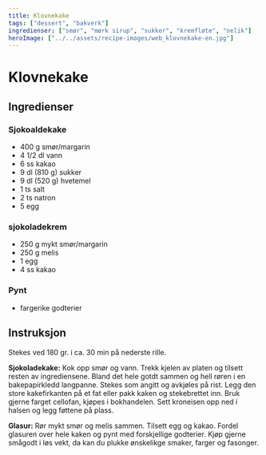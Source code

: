 ```yaml
---
title: Klovnekake
tags: ["dessert", "bakverk"]
ingredienser: ["smør", "mørk sirup", "sukker", "kremfløte", "nelik"]
heroImage: ["../../assets/recipe-images/web_klovnekake-en.jpg"]
---
```


# Klovnekake

## Ingredienser

### Sjokoaldekake

- 400 g smør/margarin
- 4 1/2 dl vann
- 6 ss kakao
- 9 dl (810 g) sukker
- 9 dl (520 g) hvetemel
- 1 ts salt
- 2 ts natron
- 5 egg

### sjokoladekrem

- 250 g mykt smør/margarin
- 250 g melis
- 1 egg
- 4 ss kakao

### Pynt

- fargerike godterier

## Instruksjon

Stekes ved 180 gr. i ca. 30 min på nederste rille.

**Sjokoladekake:** Kok opp smør og vann. Trekk kjelen av platen og tilsett resten av ingrediensene. Bland det hele gotdt sammen og hell røren i en bakepapirkledd langpanne. Stekes som angitt og avkjøles på rist. Legg den store kakefirkanten på et fat eller pakk kaken og stekebrettet inn. Bruk gjerne farget cellofan, kjøpes i bokhandelen. Sett kroneisen opp ned i halsen og legg føttene på plass.

**Glasur:** Rør mykt smør og melis sammen. Tilsett egg og kakao. Fordel glasuren over hele kaken og pynt med forskjellige godterier. Kjøp gjerne smågodt i løs vekt, da kan du plukke ønskelikge smaker, farger og fasonger.
